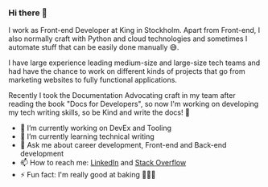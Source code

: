 ### Hi there 👋

I work as Front-end Developer at King in Stockholm. Apart from Front-end, I also normally craft with Python and cloud technologies and sometimes I automate stuff that can be easily done manually 😅. 

I have large experience leading medium-size and large-size tech teams and had have the chance to work on different kinds of projects that go from marketing websites to fully functional applications.

Recently I took the Documentation Advocating craft in my team after reading the book "Docs for Developers", so now I'm working on developing my tech writing skills, so be Kind and write the docs! 📘  

- 🔭 I’m currently working on DevEx and Tooling
- 🌱 I’m currently learning technical writing
- 💬 Ask me about career development, Front-end and Back-end development
- 📫 How to reach me: <a href="https://linkedin.com/in/james-garcia-peña-75601929" target="_blank">LinkedIn</a> and <a href="https://stackoverflow.com/users/4071759/james-garcia" target="_blank">Stack Overflow</a>
- ⚡ Fun fact: I'm really good at baking 🧑🏻‍🍳
